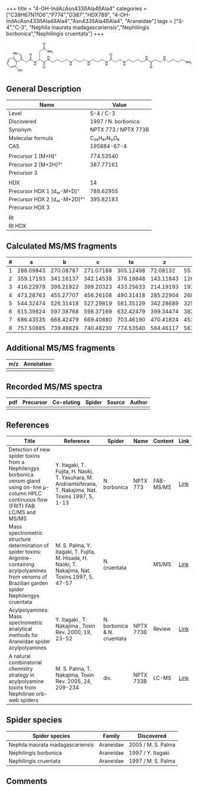 +++
title = "4-OH-IndAcAsn433ßAla4ßAla4"
categories = ["C38H67N11O6","P774","D387","HDX789",
"4-OH-IndAcAsn433ßAla4ßAla4","Asn433ßAla4ßAla4",
"Araneidae"]
tags = ["S-4","C-3",
"Nephila inaurata madagascariensis","Nephilingis borbonica","Nephilingis cruentata"]
+++

![](/img/4-OH-IndAcAsn433bAla4bAla4.png)

## General Description

| Name                         | Value                |
|------------------------------|----------------------|
| Level                        | S-4 / C-3                    |
| Discovered                   | 1997 / N. borbonica  |
| Synonym                      | NPTX 773 / NPTX 773B |
| Molecular formula            | C₃₈H₆₇N₁₁O₆          |
| CAS                          | 195884-67-4          |
|                              |                      |
| Precursor 1 [M+H]⁺           | 774.53540            |
| Precursor 2 [M+2H]²⁺         | 387.77161            |
| Precursor 3                  |                      |
|                              |                      |
| HDX                          | 14                   |
| Precursor HDX 1 [d₁₄-M+D]⁺   | 789.62955            |
| Precursor HDX 2 [d₁₄-M+2D]²⁺ | 395.82183            |
| Precursor HDX 3              |                      |
|                              |                      |
| Rt                           |                      |
| Rt HDX                       |                      |

## Calculated MS/MS fragments

| # | a         | b         | c         | ta        | z         | y         | tz        |
|---|-----------|-----------|-----------|-----------|-----------|-----------|-----------|
| 1 | 288.09843 | 270.08787 | 271.07188 | 305.12498 | 72.08132  | 55.05477  | 89.10787  |
| 2 | 359.17193 | 341.16137 | 342.14538 | 376.19848 | 143.11843 | 126.09188 | 160.14498 |
| 3 | 416.22978 | 398.21922 | 399.20323 | 433.25633 | 214.19193 | 197.16538 | 231.21848 |
| 4 | 473.28763 | 455.27707 | 456.26108 | 490.31418 | 285.22904 | 268.20249 | 302.25559 |
| 5 | 544.32474 | 526.31418 | 527.29819 | 561.35129 | 342.28689 | 325.26034 | 359.31344 |
| 6 | 615.39824 | 597.38768 | 598.37169 | 632.42479 | 399.34474 | 382.31819 | 416.37129 |
| 7 | 686.43535 | 668.42479 | 669.40880 | 703.46190 | 470.41824 | 453.39169 | 487.44479 |
| 8 | 757.50885 | 739.49829 | 740.48230 | 774.53540 | 584.46117 | 567.43462 | 601.48772 |

## Additional MS/MS fragments

| m/z       | Annotation |
|-----------|------------|
|           |            |

## Recorded MS/MS spectra

| pdf | Precursor | Co-eluting | Spider | Source | Author |
|-----|-----------|------------|--------|--------|--------|
|     |           |            |        |        |        |

## References

| Title                                                                                                                                                        | Reference                                                                                                 | Spider                      | Name      | Content   | Link                                                                                                               |
|--------------------------------------------------------------------------------------------------------------------------------------------------------------|-----------------------------------------------------------------------------------------------------------|-----------------------------|-----------|-----------|--------------------------------------------------------------------------------------------------------------------|
| Detection of new spider toxins from a Nephilengys borbonica venom gland using on-line µ-column HPLC continuous flow (FRIT) FAB LC/MS and MS/MS               | Y. Itagaki, T. Fujita, H. Naoki, T. Yasuhara, M. Andriantsiferana, T. Nakajima, Nat. Toxins 1997, 5, 1-13 | N. borbonica                | NPTX 773  | FAB-MS/MS | [Link](https://onlinelibrary.wiley.com/doi/abs/10.1002/%28SICI%29%281997%295%3A1%3C1%3A%3AAID-NT1%3E3.0.CO%3B2-8)  |
| Mass spectrometric structure determination of spider toxins: Arginine-containing acylpolyamines from venoms of Brazilian garden spider Nephilengys cruentata | M. S. Palma, Y. Itagaki, T. Fujita, M. Hisada, H. Naoki, T. Nakajima, Nat. Toxins 1997, 5, 47-57          | N. cruentata                |           | MS/MS     | [Link](https://onlinelibrary.wiley.com/doi/abs/10.1002/%28SICI%29%281997%295%3A2%3C47%3A%3AAID-NT1%3E3.0.CO%3B2-X) |
| Acylpolyamines: Mass spectrometric analytical methods for Araneidae spider acylpolyamines                                                                    | Y. Itagaki , T. Nakajima , Toxin Rev. 2000, 19, 23-52                                                     | N. borbonica & N. cruentata | NPTX 773B | Review    | [Link](https://www.tandfonline.com/doi/abs/10.1081/TXR-100100314)                                                  |
| A natural combinatorial chemistry strategy in acylpolyamine toxins from Nephilinae orb-web spiders                                                           | M. S. Palma, T. Nakajima, Toxin Rev. 2005, 24, 209-234                                                    | div.                        | NPTX 733B | LC-MS     | [Link](https://www.tandfonline.com/doi/abs/10.1081/TXR-200057857)                                                  |

## Spider species

| Spider species                    | Family    | Discovered         |
|-----------------------------------|-----------|--------------------|
| Nephila inaurata madagascariensis | Araneidae | 2005 / M. S. Palma |
| Nephilingis borbonica             | Araneidae | 1997 / Y. Itagaki  |
| Nephilingis cruentata             | Araneidae | 1997 / M. S. Palma |

## Comments